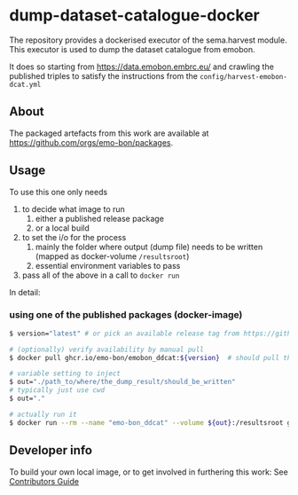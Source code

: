 # dump-dataset-catalogue-docker

The repository provides a dockerised executor of the sema.harvest module. This executor is used to dump the dataset catalogue from emobon.

It does so starting from https://data.emobon.embrc.eu/ and crawling the published triples to satisfy the instructions from the `config/harvest-emobon-dcat.yml`

## About

The packaged artefacts from this work are available at https://github.com/orgs/emo-bon/packages.

## Usage

To use this one only needs

1. to decide what image to run
   1. either a published release package
   2. or a local build
2. to set the i/o for the process
   1. mainly the folder where output (dump file) needs to be written (mapped as docker-volume `/resultsroot`)
   2. essential environment variables to pass
3. pass all of the above in a call to `docker run`

In detail:

### using one of the published packages (docker-image)

```sh
$ version="latest" # or pick an available release tag from https://github.com/orgs/emo-bon/packages

# (optionally) verify availability by manual pull
$ docker pull ghcr.io/emo-bon/emobon_ddcat:${version}  # should pull the image without errors

# variable setting to inject
$ out="./path_to/where/the_dump_result/should_be_written"
# typically just use cwd
$ out="."

# actually run it
$ docker run --rm --name "emo-bon_ddcat" --volume ${out}:/resultsroot ghcr.io/emo-bon/emobon_dcdat:${version}
```

## Developer info

To build your own local image, or to get involved in furthering this work:
See [Contributors Guide](./docs/contribute.md)
